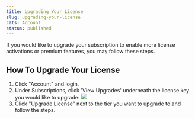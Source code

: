 ```yaml
---
title: Upgrading Your License
slug: upgrading-your-license
cats: Account
status: published
---
```



  <p>
    If you would like to upgrade your subscription to enable more license activations or premium features, you may follow these steps.
  </p>
  <h2>
    How To Upgrade Your License
  </h2>
  <ol>
    <li>Click "Account" and login.&nbsp;
    </li>
    <li>Under Subscriptions, click 'View Upgrades' underneath the license key you would like to upgrade:&nbsp;<img src="https://s3.amazonaws.com/helpscout.net/docs/assets/5bdde2822c7d3a01757ac42e/images/5ebff0cc2c7d3a5ea54b327e/file-c6C6G92YD3.png" />
    </li>
    <li>Click "Upgrade License" next to the tier you want to upgrade to and follow the steps.&nbsp;
    </li>
  </ol>
